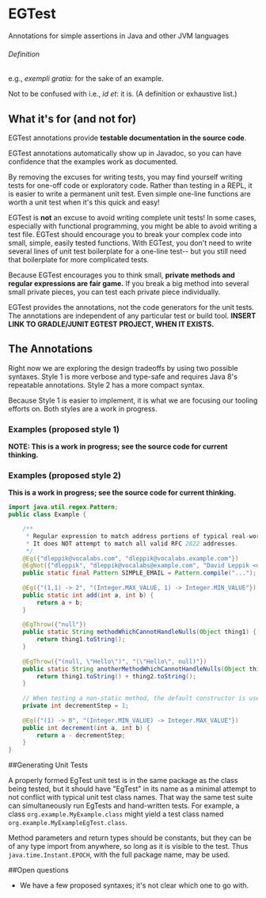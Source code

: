 # EGTest
Annotations for simple assertions in Java and other JVM languages

###### Definition
e.g., _exempli gratia:_ for the sake of an example.

Not to be confused with i.e., _id et_: it is. (A definition or exhaustive list.)

## What it's for (and not for)
EGTest annotations provide **testable documentation in the source code**.

EGTest annotations automatically show up in Javadoc, so you can have confidence that the examples work as documented.

By removing the excuses for writing tests, you may find yourself writing tests for one-off code or exploratory code. 
Rather than testing in a REPL, it is easier to write a permanent unit test. Even simple one-line functions are worth a 
unit test when it's this quick and easy!

EGTest is **not** an excuse to avoid writing complete unit tests! In some cases, especially
with functional programming, you might be able to avoid writing a test file. EGTest should encourage you to 
break your complex code into small, simple, easily tested functions. With EGTest, you don't need to write several lines
of unit test boilerplate for a one-line test-- but you still need that boilerplate for more complicated tests.

Because EGTest encourages you to think small, **private methods and regular expressions are fair game.** If you break a 
big method into several small private pieces, you can test each private piece individually.

EGTest provides the annotations, not the code generators for the unit tests. The annotations are independent of any
particular test or build tool.
**INSERT LINK TO GRADLE/JUNIT EGTEST PROJECT, WHEN IT EXISTS.**

## The Annotations

Right now we are exploring the design tradeoffs by using two possible syntaxes. Style 1 is more verbose and type-safe
and requires Java 8's repeatable annotations. Style 2 has a more compact syntax.

Because Style 1 is easier to implement, it is what we are focusing our tooling efforts on. Both styles are a work in
progress.

### Examples (proposed style 1)

**NOTE: This is a work in progress; see the source code for current thinking.**

### Examples (proposed style 2)

**This is a work in progress; see the source code for current thinking.**


```Java
import java.util.regex.Pattern;
public class Example {

    /**
     * Regular expression to match address portions of typical real-world email addresses.
     * It does NOT attempt to match all valid RFC 2822 addresses.
     */
    @Eg({"dleppik@vocalabs.com", "dleppik@vocalabs.example.com"})
    @EgNot({"dleppik", "dleppik@vocalabs@example.com", "David Leppik <dleppik@vocalabs.com>"})
    public static final Pattern SIMPLE_EMAIL = Pattern.compile("...");
    
    @Eg({"(1,1) -> 2", "(Integer.MAX_VALUE, 1) -> Integer.MIN_VALUE"})
    public static int add(int a, int b) {
        return a + b;
    }
    
    @EgThrow({"null"})
    public static String methodWhichCannotHandleNulls(Object thing1) {
        return thing1.toString();
    }
    
    @EgThrow({"(null, \"Hello\")", "(\"Hello\", null)"})
    public static String anotherMethodWhichCannotHandleNulls(Object thing1, Object thing2) {
        return thing1.toString() + thing2.toString();
    }
    
    // When testing a non-static method, the default constructor is used
    private int decrementStep = 1;
    
    @Eg({"(1) -> 0", "(Integer.MIN_VALUE) -> Integer.MAX_VALUE"})
    public int decrement(int a, int b) {
        return a - decrementStep;
    }
}
```

##Generating Unit Tests

A properly formed EgTest unit test is in the same package as the class being tested, but it should have "EgTest"
in its name as a minimal attempt to not conflict with typical unit test class names. That way the same test suite can 
simultaneously run EgTests and hand-written tests. For example, a class 
`org.example.MyExample.class` might yield a test class named `org.example.MyExampleEgTest.class`.

Method parameters and return types should be constants, but they can be of any type import from anywhere, so long as 
it is visible to the test. Thus `java.time.Instant.EPOCH`, with the full package name, may be used.

##Open questions

* We have a few proposed syntaxes; it's not clear which one to go with.